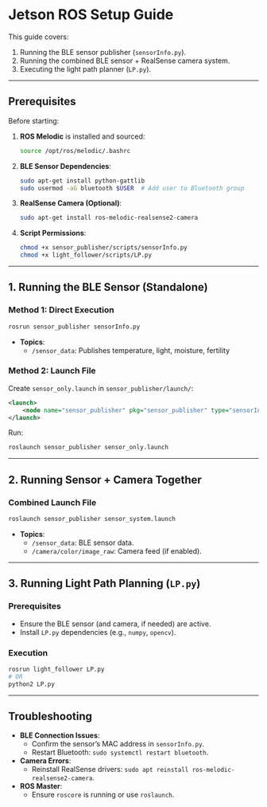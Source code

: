 # Jetson ROS Setup Guide

This guide covers:
1. Running the BLE sensor publisher (`sensorInfo.py`).
2. Running the combined BLE sensor + RealSense camera system.
3. Executing the light path planner (`LP.py`).

---

## **Prerequisites**
Before starting:
1. **ROS Melodic** is installed and sourced:
   ```bash
   source /opt/ros/melodic/.bashrc
   ```
2. **BLE Sensor Dependencies**:
   ```bash
   sudo apt-get install python-gattlib
   sudo usermod -aG bluetooth $USER  # Add user to Bluetooth group
   ```
3. **RealSense Camera (Optional)**:
   ```bash
   sudo apt-get install ros-melodic-realsense2-camera
   ```
4. **Script Permissions**:
   ```bash
   chmod +x sensor_publisher/scripts/sensorInfo.py
   chmod +x light_follower/scripts/LP.py  
   ```

---

## **1. Running the BLE Sensor (Standalone)**
### **Method 1: Direct Execution**
```bash
rosrun sensor_publisher sensorInfo.py
```
- **Topics**:
  - `/sensor_data`: Publishes temperature, light, moisture, fertility

### **Method 2: Launch File**
Create `sensor_only.launch` in `sensor_publisher/launch/`:
```xml
<launch>
    <node name="sensor_publisher" pkg="sensor_publisher" type="sensorInfo.py" output="screen"/>
</launch>
```
Run:
```bash
roslaunch sensor_publisher sensor_only.launch
```

---

## **2. Running Sensor + Camera Together**
### **Combined Launch File**
```bash
roslaunch sensor_publisher sensor_system.launch
```
- **Topics**:
  - `/sensor_data`: BLE sensor data.
  - `/camera/color/image_raw`: Camera feed (if enabled).

---

## **3. Running Light Path Planning (`LP.py`)**
### **Prerequisites**
- Ensure the BLE sensor (and camera, if needed) are active.
- Install `LP.py` dependencies (e.g., `numpy`, `opencv`).

### **Execution**
```bash
rosrun light_follower LP.py  
# OR
python2 LP.py                  
```

---

## **Troubleshooting**
- **BLE Connection Issues**:
  - Confirm the sensor’s MAC address in `sensorInfo.py`.
  - Restart Bluetooth: `sudo systemctl restart bluetooth`.
- **Camera Errors**:
  - Reinstall RealSense drivers: `sudo apt reinstall ros-melodic-realsense2-camera`.
- **ROS Master**:
  - Ensure `roscore` is running or use `roslaunch`.
